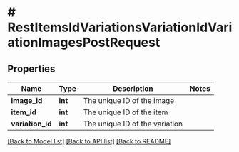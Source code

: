 # # RestItemsIdVariationsVariationIdVariationImagesPostRequest

## Properties

Name | Type | Description | Notes
------------ | ------------- | ------------- | -------------
**image_id** | **int** | The unique ID of the image |
**item_id** | **int** | The unique ID of the item |
**variation_id** | **int** | The unique ID of the variation |

[[Back to Model list]](../../README.md#models) [[Back to API list]](../../README.md#endpoints) [[Back to README]](../../README.md)
